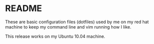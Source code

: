 README
======

These are basic configuration files (dotfiles) used by me on my red hat machine
 to keep my command line and vim running how I like.

This release works on my Ubuntu 10.04 machine.
